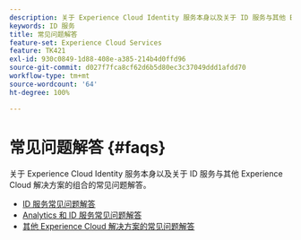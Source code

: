 ```yaml
---
description: 关于 Experience Cloud Identity 服务本身以及关于 ID 服务与其他 Experience Cloud 解决方案的组合的常见问题解答。
keywords: ID 服务
title: 常见问题解答
feature-set: Experience Cloud Services
feature: TK421
exl-id: 930c0849-1d88-408e-a385-214b4d0ffd96
source-git-commit: d027f7fca8cf62d6b5d80ec3c37049ddd1afdd70
workflow-type: tm+mt
source-wordcount: '64'
ht-degree: 100%

---
```


# 常见问题解答 {#faqs}

关于 Experience Cloud Identity 服务本身以及关于 ID 服务与其他 Experience Cloud 解决方案的组合的常见问题解答。

* [ID 服务常见问题解答](faq.md)
* [Analytics 和 ID 服务常见问题解答](analytics-faq.md)
* [其他 Experience Cloud 解决方案的常见问题解答](other-faq.md)
